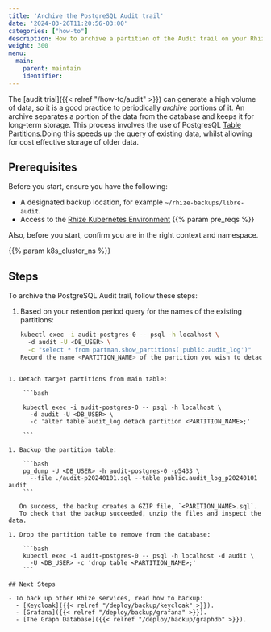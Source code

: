 ```yaml
---
title: 'Archive the PostgreSQL Audit trail'
date: '2024-03-26T11:20:56-03:00'
categories: ["how-to"]
description: How to archive a partition of the Audit trail on your Rhize deployment
weight: 300
menu:
  main:
    parent: maintain
    identifier:
---
```


The [audit trial]({{< relref "/how-to/audit" >}}) can generate a high volume of data, so it is a good practice to periodically _archive_ portions of it. An archive separates a portion of the data from the database and keeps it for long-term storage. This process involves the use of PostgresQL [Table Partitions](https://www.postgresql.org/docs/current/ddl-partitioning.html).Doing this speeds up the query of existing data, whilst allowing for cost effective storage of older data.

## Prerequisites

Before you start, ensure you have the following:

- A designated backup location, for example `~/rhize-backups/libre-audit`.
- Access to the [Rhize Kubernetes Environment](/deploy/install/setup-kubernetes) {{% param pre_reqs %}}

Also, before you start, confirm you are in the right context and namespace.

{{% param k8s_cluster_ns %}}

## Steps

To archive the PostgreSQL Audit trail, follow these steps:

1. Based on your retention period query for the names of the existing partitions:

   ```bash
   kubectl exec -i audit-postgres-0 -- psql -h localhost \ 
     -d audit -U <DB_USER> \
     -c "select * from partman.show_partitions('public.audit_log')"
   Record the name <PARTITION_NAME> of the partition you wish to detach and archive.
```

1. Detach target partitions from main table:

    ```bash

    kubectl exec -i audit-postgres-0 -- psql -h localhost \
      -d audit -U <DB_USER> \
      -c 'alter table audit_log detach partition <PARTITION_NAME>;'

    ```

1. Backup the partition table:

    ```bash
    pg_dump -U <DB_USER> -h audit-postgres-0 -p5433 \
      --file ./audit-p20240101.sql --table public.audit_log_p20240101 audit
    ```

   On success, the backup creates a GZIP file, `<PARITION_NAME>.sql`.
   To check that the backup succeeded, unzip the files and inspect the data.

1. Drop the partition table to remove from the database:

    ```bash
    kubectl exec -i audit-postgres-0 -- psql -h localhost -d audit \
      -U <DB_USER> -c 'drop table <PARTITION_NAME>;'
    ```

## Next Steps

- To back up other Rhize services, read how to backup:
  - [Keycloak]({{< relref "/deploy/backup/keycloak" >}}).
  - [Grafana]({{< relref "/deploy/backup/grafana" >}}).
  - [The Graph Database]({{< relref "/deploy/backup/graphdb" >}}).
